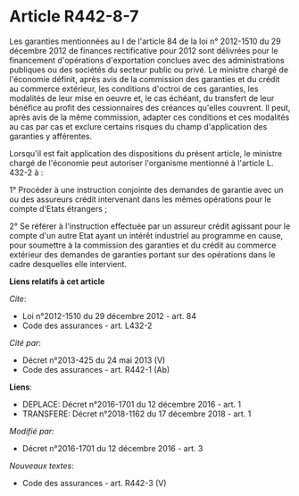 # Article R442-8-7

Les garanties mentionnées au I de l'article 84 de la loi n° 2012-1510 du 29 décembre 2012 de finances rectificative pour 2012
sont délivrées pour le financement d'opérations d'exportation conclues avec des administrations publiques ou des sociétés du
secteur public ou privé. Le ministre chargé de l'économie définit, après avis de la commission des garanties et du crédit au
commerce extérieur, les conditions d'octroi de ces garanties, les modalités de leur mise en oeuvre et, le cas échéant, du
transfert de leur bénéfice au profit des cessionnaires des créances qu'elles couvrent. Il peut, après avis de la même
commission, adapter ces conditions et ces modalités au cas par cas et exclure certains risques du champ d'application des
garanties y afférentes. 

Lorsqu'il est fait application des dispositions du présent article, le ministre chargé de l'économie peut autoriser
l'organisme mentionné à l'article L. 432-2 à : 

1° Procéder à une instruction conjointe des demandes de garantie avec un ou des assureurs crédit intervenant dans les mêmes
opérations pour le compte d'Etats étrangers ; 

2° Se référer à l'instruction effectuée par un assureur crédit agissant pour le compte d'un autre Etat ayant un intérêt
industriel au programme en cause, pour soumettre à la commission des garanties et du crédit au commerce extérieur des
demandes de garanties portant sur des opérations dans le cadre desquelles elle intervient.

**Liens relatifs à cet article**

_Cite_:

  - Loi n°2012-1510 du 29 décembre 2012 - art. 84
  - Code des assurances - art. L432-2

_Cité par_:

  - Décret n°2013-425 du 24 mai 2013 (V)
  - Code des assurances - art. R442-1 (Ab)

**Liens**:

  - DEPLACE: Décret n°2016-1701 du 12 décembre 2016 - art. 1
  - TRANSFERE: Décret n°2018-1162 du 17 décembre 2018 - art. 1

_Modifié par_:

  - Décret n°2016-1701 du 12 décembre 2016 - art. 3

_Nouveaux textes_:

  - Code des assurances - art. R442-3 (V)

